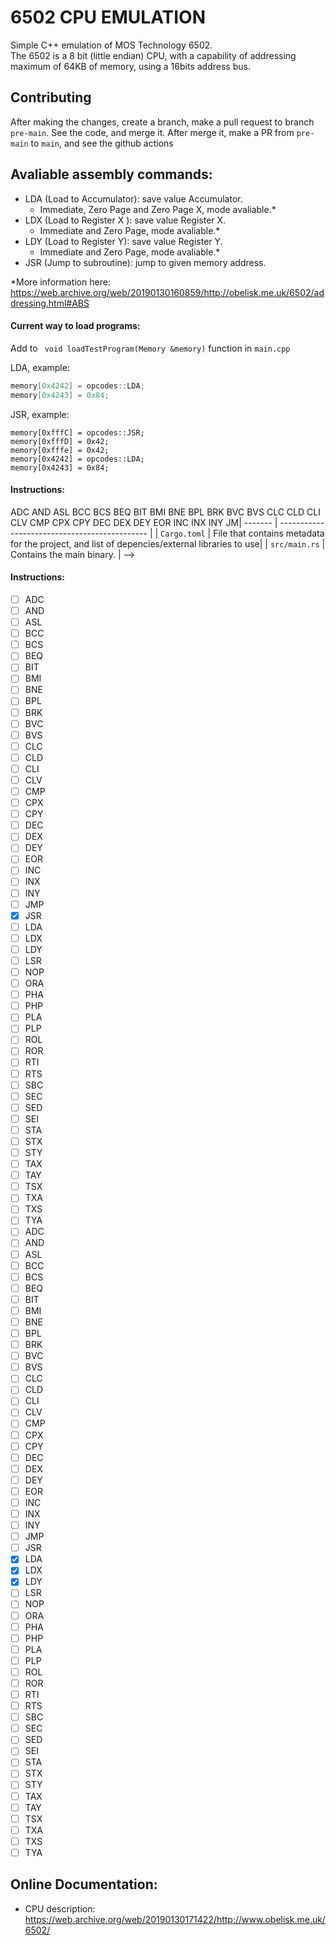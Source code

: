 # 6502 CPU EMULATION
Simple C++ emulation of MOS Technology 6502.\
The 6502 is a 8 bit (little endian) CPU, with a capability of addressing maximum of 64KB of memory, using a 16bits address bus.

## Contributing
After making the changes, create a branch, make a pull request to branch `pre-main`. See the code, and merge it.
After merge it, make a PR from `pre-main` to `main`, and see the github actions

## Avaliable assembly commands:
- LDA (Load to Accumulator): save value Accumulator.
  - Immediate, Zero Page and Zero Page X, mode avaliable.*
- LDX (Load to Register X ): save value Register X.
  - Immediate and Zero Page, mode avaliable.*
- LDY (Load to Register Y): save value Register Y.
  - Immediate and Zero Page, mode avaliable.*
- JSR (Jump to subroutine): jump to given memory address.

*More information here: https://web.archive.org/web/20190130160859/http://obelisk.me.uk/6502/addressing.html#ABS

#### Current way to load programs:
Add to ` void loadTestProgram(Memory &memory)` function in `main.cpp`

LDA, example:
```c++
memory[0x4242] = opcodes::LDA;
memory[0x4243] = 0x84;
```

JSR, example:
```
memory[0xfffC] = opcodes::JSR;
memory[0xfffD] = 0x42;
memory[0xfffe] = 0x42;
memory[0x4242] = opcodes::LDA;
memory[0x4243] = 0x84;
```

<!--
## Index
- [**Basic Architecutre**](#basic-architecutre)
- [**Registers**](#registers)
  - [*Program Counter*](#program-counter)
  - [*Stack Pointer*](#download-the-rustup)
  - [*Accumulator*](#download-the-rustup)
  - [*Register X*](#download-the-rustup)
  - [*Register Y*](#download-the-rustup)
  - [*Processor Status*](#download-the-rustup)


## Basic Architecutre
8 bit (little endian) CPU, with a capability of addressing maximum of 64KB of memory, using a 16bits address bus.

## Registers

#### Program Counter: 
- 16 bit register;
- Points to the next instruction;
-->
<!-- ## Create a project
```
cargo new name_of_the_project
```
## Execution
To start the program, use the following command:
```
cargo run
```
Note: To run properly it terminal needs to be on the main folder of the project.
## Rust Principles
```rust
fn main(){
   println!("hello world!")
}
```
<sub>(1) Simple function on rust</sub>
> Note: When creating a .rs file, the convention is to use snake_case. Which means all spaces on a certain name is replace by underscore. Eg: someFile.rs to some_file.rs
#### Rust Anatomy
###### Logic of a function
The `main` function is the first function to run in every Rust Program.
Rust is indent with 4 spaces not a tab.
When using the `!` in `println!("Hello, world!");` is calling a Rust macro, while without the `!` it would have called a function.
###### Cargo
`Cargo` is a build system and package manager. It's help building code, downloading libraries (dependencies)\
Check cargo version installed:
```
cargo --version
```
#### Programming Concepts
###### TODO
#### Ownership
###### TODO
## Initial Project Structure

| Name            | Purpose                                       |
| -------         | --------------------------------------------- |
| `Cargo.toml`    | File that contains metadata for the project, and list of depencies/external libraries to use|
| `src/main.rs`   | Contains the main binary.                     |
 -->

 #### Instructions:

 ADC
AND
ASL
BCC
BCS
BEQ
BIT
BMI
BNE
BPL
BRK
BVC
BVS
CLC
CLD
CLI
CLV
CMP
CPX
CPY
DEC
DEX
DEY
EOR
INC
INX
INY
JM| -------         | --------------------------------------------- |
| `Cargo.toml`    | File that contains metadata for the project, and list of depencies/external libraries to use|
| `src/main.rs`   | Contains the main binary.                     |
 -->

 #### Instructions:

-[ ] ADC
-[ ] AND
-[ ] ASL
-[ ] BCC
-[ ] BCS
-[ ] BEQ
-[ ] BIT
-[ ] BMI
-[ ] BNE
-[ ] BPL
-[ ] BRK
-[ ] BVC
-[ ] BVS
-[ ] CLC
-[ ] CLD
-[ ] CLI
-[ ] CLV
-[ ] CMP
-[ ] CPX
-[ ] CPY
-[ ] DEC
-[ ] DEX
-[ ] DEY
-[ ] EOR
-[ ] INC
-[ ] INX
-[ ] INY
-[ ] JMP
-[X] JSR
-[ ] LDA
-[ ] LDX
-[ ] LDY
-[ ] LSR
-[ ] NOP
-[ ] ORA
-[ ] PHA
-[ ] PHP
-[ ] PLA
-[ ] PLP
-[ ] ROL
-[ ] ROR
-[ ] RTI
-[ ] RTS
-[ ] SBC
-[ ] SEC
-[ ] SED
-[ ] SEI
-[ ] STA
-[ ] STX
-[ ] STY
-[ ] TAX
-[ ] TAY
-[ ] TSX
-[ ] TXA
-[ ] TXS
-[ ] TYA
-[ ] ADC
-[ ] AND
-[ ] ASL
-[ ] BCC
-[ ] BCS
-[ ] BEQ
-[ ] BIT
-[ ] BMI
-[ ] BNE
-[ ] BPL
-[ ] BRK
-[ ] BVC
-[ ] BVS
-[ ] CLC
-[ ] CLD
-[ ] CLI
-[ ] CLV
-[ ] CMP
-[ ] CPX
-[ ] CPY
-[ ] DEC
-[ ] DEX
-[ ] DEY
-[ ] EOR
-[ ] INC
-[ ] INX
-[ ] INY
-[ ] JMP
-[ ] JSR
-[X] LDA
-[X] LDX
-[X] LDY
-[ ] LSR
-[ ] NOP
-[ ] ORA
-[ ] PHA
-[ ] PHP
-[ ] PLA
-[ ] PLP
-[ ] ROL
-[ ] ROR
-[ ] RTI
-[ ] RTS
-[ ] SBC
-[ ] SEC
-[ ] SED
-[ ] SEI
-[ ] STA
-[ ] STX
-[ ] STY
-[ ] TAX
-[ ] TAY
-[ ] TSX
-[ ] TXA
-[ ] TXS
-[ ] TYA
## Online Documentation:
- CPU description: https://web.archive.org/web/20190130171422/http://www.obelisk.me.uk/6502/

